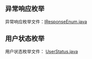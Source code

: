 ## 异常响应枚举

异常响应枚举文件：[IResponseEnum.java](..%2F..%2Fcommon-core%2Fsrc%2Fmain%2Fjava%2Fcom%2Fcommon%2Fcore%2Fenums%2FIResponseEnum.java)

## 用户状态枚举

用户状态枚举文件： [UserStatus.java](..%2F..%2Fcommon-core%2Fsrc%2Fmain%2Fjava%2Fcom%2Fcommon%2Fcore%2Fenums%2FUserStatus.java)
